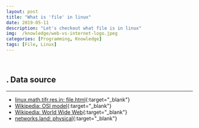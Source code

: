```yaml
---
layout: post
title: "What is 'file' in linux"
date: 2019-05-11
description: "Let's checkout what file is in linux"
img:  /knowledge/web-vs-internet-logo.jpeg
categories: [Programming, Knowledge]
tags: [File, Linux]
---
```







<br id="">

## . Data source

---

* [linux.math.tifr.res.in: file.html](http://linux.math.tifr.res.in/linux-manual/files.html){:target="\_blank"}
* [Wikipedia: OSI model](https://en.wikipedia.org/wiki/OSI_model){:target="\_blank"}
* [Wikipedia: World Wide Web](https://en.wikipedia.org/wiki/World_Wide_Web){:target="\_blank"}
* [networks.land: physical](http://networks.land/reference/physical/){:target="\_blank"}
